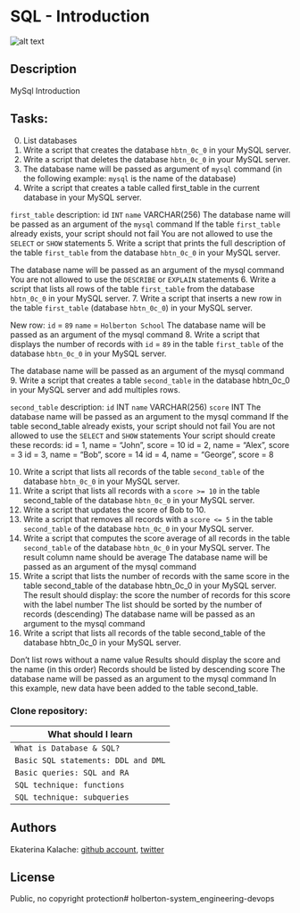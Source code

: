 # SQL - Introduction
![alt text](https://s3.amazonaws.com/intranet-projects-files/holbertonschool-higher-level_programming+/272/rtcwz.jpg)
## Description
MySql Introduction
## Tasks:
0.  List databases
1. Write a script that creates the database `hbtn_0c_0` in your MySQL server.
2. Write a script that deletes the database `hbtn_0c_0` in your MySQL server.
3. The database name will be passed as argument of `mysql` command (in the following example: `mysql` is the name of the database)
4. Write a script that creates a table called first_table in the current database in your MySQL server.

`first_table` description:
id `INT`
`name` VARCHAR(256)
The database name will be passed as an argument of the `mysql` command
If the table `first_table` already exists, your script should not fail
You are not allowed to use the `SELECT` or `SHOW` statements
5. Write a script that prints the full description of the table `first_table` from the database `hbtn_0c_0` in your MySQL server.

The database name will be passed as an argument of the mysql command
You are not allowed to use the `DESCRIBE` or `EXPLAIN` statements
6. Write a script that lists all rows of the table `first_table` from the database `hbtn_0c_0` in your MySQL server.
7. Write a script that inserts a new row in the table `first_table` (database `hbtn_0c_0`) in your MySQL server.

New row:
`id` = `89`
`name` = `Holberton School`
The database name will be passed as an argument of the mysql command
8. Write a script that displays the number of records with `id` = `89` in the table `first_table` of the database `hbtn_0c_0` in your MySQL server.

The database name will be passed as an argument of the mysql command
9. Write a script that creates a table `second_table` in the database hbtn_0c_0 in your MySQL server and add multiples rows.

`second_table` description:
`id` INT
`name` VARCHAR(256)
`score` INT
The database name will be passed as an argument to the mysql command
If the table second_table already exists, your script should not fail
You are not allowed to use the `SELECT` and `SHOW` statements
Your script should create these records:
id = 1, name = “John”, score = 10
id = 2, name = “Alex”, score = 3
id = 3, name = “Bob”, score = 14
id = 4, name = “George”, score = 8

10. Write a script that lists all records of the table `second_table` of the database `hbtn_0c_0` in your MySQL server.
11. Write a script that lists all records with a `score >= 10` in the table second_table of the database `hbtn_0c_0` in your MySQL server.
12. Write a script that updates the score of Bob to 10.
13. Write a script that removes all records with a `score <= 5` in the table `second_table` of the database `hbtn_0c_0` in your MySQL server.
14. Write a script that computes the score average of all records in the table `second_table` of the database `hbtn_0c_0` in your MySQL server.
The result column name should be average
The database name will be passed as an argument of the mysql command
15. Write a script that lists the number of records with the same score in the table second_table of the database hbtn_0c_0 in your MySQL server.
The result should display:
the score
the number of records for this score with the label number
The list should be sorted by the number of records (descending)
The database name will be passed as an argument to the mysql command
16. Write a script that lists all records of the table second_table of the database hbtn_0c_0 in your MySQL server.

Don’t list rows without a name value
Results should display the score and the name (in this order)
Records should be listed by descending score
The database name will be passed as an argument to the mysql command
In this example, new data have been added to the table second_table.
### __Clone repository:__ 

|What should I learn  |
| ---------------- |
|    `What is Database & SQL?`   |
|    `Basic SQL statements: DDL and DML`    |
|    `Basic queries: SQL and RA` |
|    `SQL technique: functions` |
|    `SQL technique: subqueries`   |


## Authors

Ekaterina Kalache: [github account](https://github.com/KatyaKalache), [twitter](https://twitter.com/KatyaKalache)

## License
Public, no copyright protection# holberton-system_engineering-devops
